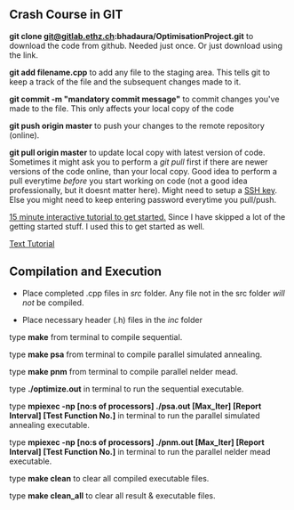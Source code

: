 ## Crash Course in GIT 

**git clone git@gitlab.ethz.ch:bhadaura/OptimisationProject.git** to download 
the code from github. Needed just once. Or just download using the link.

**git add filename.cpp** to add any file to the staging area. This tells git to keep
a track of the file and the subsequent changes made to it. 

**git commit -m "mandatory commit message"** to commit changes you've made to the file. 
This only affects your local copy of the code

**git push origin master** to push your changes to the remote repository (online). 

**git pull origin master** to update local copy with latest version of code. 
Sometimes it might ask you to perform a *git pull* first if there are newer 
versions of the code online, than your local copy. Good idea to perform a pull 
everytime *before* you start working on code (not a good idea professionally, 
but it doesnt matter here). 
Might need to setup a [SSH key](https://gitlab.ethz.ch/profile/keys). 
Else you might need to keep entering password everytime you pull/push.   

[15 minute interactive tutorial to get started.](https://try.github.io/levels/1/challenges/1)
Since I have skipped a lot of the getting started stuff. I used this to get started as well.

[Text Tutorial](https://git-scm.com/docs/gittutorial)

## Compilation and Execution 

* Place completed .cpp files in *src* folder. Any file not in the src folder *will not* be compiled.

* Place necessary header (.h) files in the *inc* folder

type **make** from terminal to compile sequential. 

type **make psa** from terminal to compile parallel simulated annealing. 

type **make pnm** from terminal to compile parallel nelder mead. 

type **./optimize.out** in terminal to run the sequential executable. 

type **mpiexec -np [no:s of processors] ./psa.out [Max_Iter] [Report Interval] [Test Function No.]** in terminal to run the parallel simulated annealing executable. 

type **mpiexec -np [no:s of processors] ./pnm.out [Max_Iter] [Report Interval] [Test Function No.]** in terminal to run the parallel nelder mead executable. 

type **make clean** to clear all compiled executable files. 

type **make clean_all** to clear all result & executable files.    






 